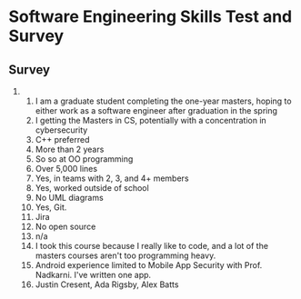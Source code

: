 # Software Engineering Skills Test and Survey

## Survey
1. 
    1. I am a graduate student completing the one-year masters, hoping to either work as a software engineer after graduation in the spring
    2. I getting the Masters in CS, potentially with a concentration in cybersecurity
    3. C++ preferred
    4. More than 2 years
    5. So so at OO programming
    6. Over 5,000 lines
    7. Yes, in teams with 2, 3, and 4+ members
    8. Yes, worked outside of school
    9. No UML diagrams
    9. Yes, Git.
    10. Jira
    11. No open source
    12. n/a
    13. I took this course because I really like to code, and a lot of the masters courses aren't too programming heavy.
    14. Android experience limited to Mobile App Security with Prof. Nadkarni. I've written one app.
    15. Justin Cresent, Ada Rigsby, Alex Batts


